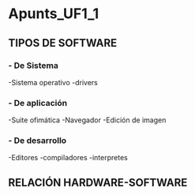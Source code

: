 # Apunts_UF1_1

## TIPOS DE SOFTWARE
### - De Sistema
 -Sistema operativo
-drivers
### - De aplicación
-Suite ofimática
-Navegador
-Edición de imagen
### - De desarrollo
-Editores
-compiladores
-interpretes
## RELACIÓN HARDWARE-SOFTWARE
